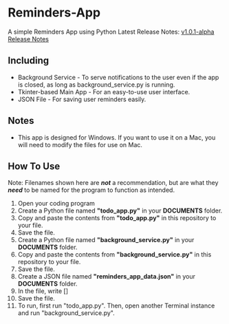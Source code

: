 # Reminders-App
A simple Reminders App using Python
Latest Release Notes: [v1.0.1-alpha Release Notes](https://github.com/Bella288/Reminders-App/wiki/1.0.1%E2%80%90alpha-%E2%80%90-Release-Notes)
## Including
* Background Service - To serve notifications to the user even if the app is closed, as long as background_service.py is running.
* Tkinter-based Main App - For an easy-to-use user interface.
* JSON File - For saving user reminders easily.
## Notes
* This app is designed for Windows. If you want to use it on a Mac, you will need to modify the files for use on Mac.
## How To Use
Note: Filenames shown here are ***not*** a recommendation, but are what they ***need*** to be named for the program to function as intended.
1. Open your coding program
2. Create a Python file named **"todo_app.py"** in your **DOCUMENTS** folder.
3. Copy and paste the contents from **"todo_app.py"** in this repository to your file.
4. Save the file.
5. Create a Python file named **"background_service.py"** in your **DOCUMENTS** folder.
6. Copy and paste the contents from **"background_service.py"** in this repository to your file.
7. Save the file.
8. Create a JSON file named **"reminders_app_data.json"** in your **DOCUMENTS** folder.
9. In the file, write []
10. Save the file.
11. To run, first run "todo_app.py". Then, open another Terminal instance and run "background_service.py".

